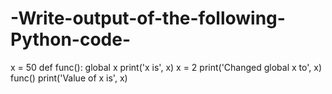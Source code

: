 # -Write-output-of-the-following-Python-code-
x = 50
def func():
  global x 
  print('x is', x) 
  x = 2
  print('Changed global x to', x) 
func()
print('Value of x is', x)
